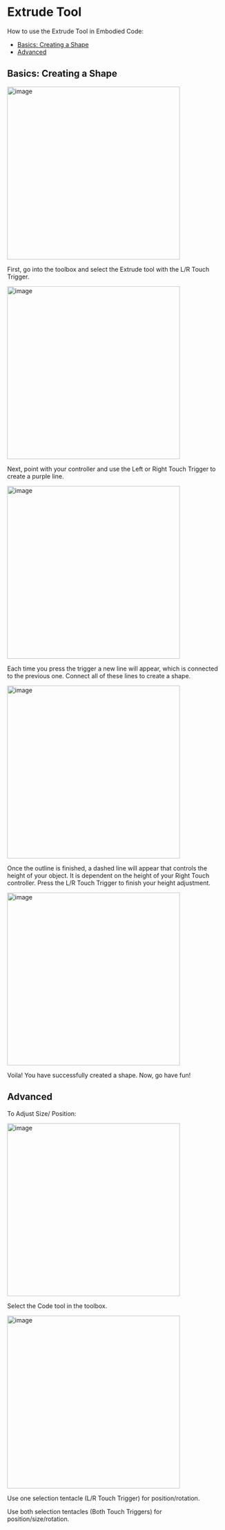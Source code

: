 # Extrude Tool
How to use the Extrude Tool in Embodied Code:
- [Basics: Creating a Shape](#basics)
- [Advanced](#advanced)

## Basics: Creating a Shape

<img width="400" height="400" alt="image" src="https://user-images.githubusercontent.com/82526625/201165844-87b018fe-5b88-4531-bb74-243f6fc87c9d.png">

First, go into the toolbox and select the Extrude tool with the L/R Touch Trigger.

<img width="400" height="400" alt="image" src="https://user-images.githubusercontent.com/82526625/201166895-4d214239-8b13-4efb-ae5a-43526be2ffca.png">

Next, point with your controller and use the Left or Right Touch Trigger to create a purple line.

<img width="400" height="400" alt="image" src="https://user-images.githubusercontent.com/82526625/201167027-aff1e48e-4771-483a-b222-527bf317fbb8.png">
 
Each time you press the trigger a new line will appear, which is connected to the previous one. Connect all of these lines to create a shape.

<img width="400" height="400" alt="image" src="https://user-images.githubusercontent.com/82526625/201167557-38263335-0ea5-4ad8-8b4b-fd68e46cb409.png">

Once the outline is finished, a dashed line will appear that controls the height of your object. It is dependent on the height of your Right Touch controller. Press the L/R Touch Trigger to finish your height adjustment. 

<img width="400" alt="image" src="https://user-images.githubusercontent.com/82526625/201991326-c7e3925e-899d-43b4-a107-104d9cce06bf.png">

Voila! You have successfully created a shape. Now, go have fun! 


## Advanced

To Adjust Size/ Position:

<img width="400" height="400" alt="image" src="https://user-images.githubusercontent.com/82526625/201168076-2a473cac-e30c-49c8-b82b-62d52473fb12.png">

Select the Code tool in the toolbox.

<img width="400" height="400" alt="image" src="https://user-images.githubusercontent.com/82526625/201168131-3c23710c-5f08-411b-9924-013bdc00b3a6.png">

Use one selection tentacle (L/R Touch Trigger) for position/rotation.

Use both selection tentacles (Both Touch Triggers) for position/size/rotation.


